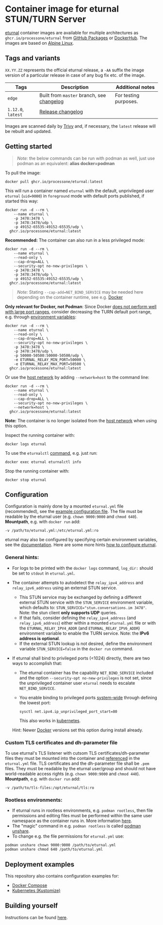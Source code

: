 # Container image for eturnal STUN/TURN Server

[eturnal](https://eturnal.net/) container images are available for multiple
architectures as `ghcr.io/processone/eturnal` from [GitHub Packages](https://github.com/processone/eturnal/pkgs/container/eturnal)
or [DockerHub](https://hub.docker.com/r/eturnal/eturnal). The images are based
on [Alpine Linux](https://alpinelinux.org).

## Tags and variants

`XX.YY.ZZ` represents the official eturnal release, a `-AA` suffix the image
version of a particular release in case of any bug fix etc. of the image.

| Tags  | Description  | Additional notes  |
| ------------ | ------------ | ------------ |
| `edge`  | Built from `master` branch, see [changelog](https://github.com/processone/eturnal/blob/master/CHANGELOG.md)  | For testing purposes. |
| `1.12.0`, `latest`  | [Release changelog](https://github.com/processone/eturnal/releases/tag/1.12.0)  |   |

Images are scanned daily by [Trivy](https://www.aquasec.com/products/trivy) and,
if necessary, the `latest` release will be rebuilt and updated.

## Getting started

> _Note:_ the below commands can be run with podman as well, just use podman as
> an equivalent: **alias docker=podman**

To pull the image:

```shell
docker pull ghcr.io/processone/eturnal:latest
```

This will run a container named `eturnal` with the default, unprivileged user
`eturnal` (`uid=9000`) in `foreground` mode with default ports published, if
started this way:

```shell
docker run -d --rm \
    --name eturnal \
    -p 3478:3478 \
    -p 3478:3478/udp \
    -p 49152-65535:49152-65535/udp \
  ghcr.io/processone/eturnal:latest
```

**Recommended:** The container can also run in a less privileged mode:

```shell
docker run -d --rm \
    --name eturnal \
    --read-only \
    --cap-drop=ALL \
    --security-opt no-new-privileges \
    -p 3478:3478 \
    -p 3478:3478/udp \
    -p 49152-65535:49152-65535/udp \
  ghcr.io/processone/eturnal:latest
```

> _Note:_ Stating `--cap-add=NET_BIND_SERVICE` may be needed here depending
> on the container runtime, see e.g. [Docker](https://github.com/moby/moby/pull/41030)

**Only relevant for Docker, not Podman**: Since Docker
[does not perform well with large port ranges](https://github.com/instrumentisto/coturn-docker-image/issues/3),
consider decreasing the TURN default port range, e.g. through [environment variables](https://eturnal.net/doc/#Environment_Variables):

```shell
docker run -d --rm \
    --name eturnal \
    --read-only \
    --cap-drop=ALL \
    --security-opt no-new-privileges \
    -p 3478:3478 \
    -p 3478:3478/udp \
    -p 50000-50500:50000-50500/udp \
    -e ETURNAL_RELAY_MIN_PORT=50000 \
    -e ETURNAL_RELAY_MAX_PORT=50500 \
  ghcr.io/processone/eturnal:latest
```

Or use the [host network](https://docs.docker.com/network/host/) by adding
`--network=host` to the command line:

```shell
docker run -d --rm \
    --name eturnal \
    --read-only \
    --cap-drop=ALL \
    --security-opt no-new-privileges \
    --network=host \
  ghcr.io/processone/eturnal:latest
```

**Note:** The container is no longer isolated from the [host network](https://docs.docker.com/network/host/)
when using this option.

Inspect the running container with:

```shell
docker logs eturnal
```

To use the `eturnalctl` [command](https://eturnal.net/doc/#Operation), e.g. just
run:

```shell
docker exec eturnal eturnalctl info
```

Stop the running container with:

```shell
docker stop eturnal
```

## Configuration

Configuration is mainly done by a mounted `eturnal.yml` file (recommended), see
the [example configuration file](https://github.com/processone/eturnal/blob/master/config/eturnal.yml).
The file must be readable by the eturnal user (e.g. `chown 9000:9000` and
`chmod 640`). **Mountpath**, e.g. with `docker run` add:

```shell
-v /path/to/eturnal.yml:/etc/eturnal.yml:ro
```

eturnal may also be configured by specifying certain environment variables, see
the [documentation](https://eturnal.net/doc/#Environment_Variables). Here are
some more hints [how to configure eturnal](https://eturnal.net/doc/#Global_Configuration).

### General hints:

* For logs to be printed with the `docker logs` command, `log_dir:` should be
set to `stdout` in `eturnal.yml`.
* The container attempts to autodetect the `relay_ipv4_address` and
`relay_ipv6_address` using an external STUN service.
  * This STUN service may be exchanged by defining a different external STUN
  service with the `STUN_SERVICE` environment variable, which defaults to:
  `STUN_SERVICE="stun.conversations.im 3478"`. Note: the stun client
  **only supports UDP** queries.
  * If that fails, consider defining the `relay_ipv4_address` (and
  `relay_ipv6_address`) either within a mounted `eturnal.yml` file or with the
  `ETURNAL_RELAY_IPV4_ADDR` (and `ETURNAL_RELAY_IPV6_ADDR`) environment variable
  to enable the TURN service. Note: the **IPv6 address is optional**.
  * If the external STUN lookup is not desired, define the environment variable
  `STUN_SERVICE=false` in the `docker run` command.
* If eturnal shall bind to privileged ports (<1024) directly, there are two ways
  to accomplish that:
  * The eturnal container has the capability `NET_BIND_SERVICE` included and the
  option `--security-opt no-new-privileges` is not set, since the unprivileged
  container user `eturnal` needs to escalate `NET_BIND_SERVICE`.
  * You enable binding to privileged ports [system-wide](https://github.com/containers/podman/blob/main/rootless.md#shortcomings-of-rootless-podman) through defining the lowest port:

        sysctl net.ipv4.ip_unprivileged_port_start=80

    This also works in [kubernetes](https://kubernetes.io/docs/tasks/administer-cluster/sysctl-cluster/#setting-sysctls-for-a-pod).

  Hint: Newer [Docker](https://github.com/moby/moby/pull/41030) versions set
  this option during install already.

### Custom TLS certificates and dh-parameter file

To use eturnal's TLS listener with cutsom TLS certificates/dh-parameter files
they must be mounted into the container and [referenced](https://eturnal.net/doc/#tls_crt_file)
in the `eturnal.yml` file. TLS certificates and the dh-parameter file shall be
`.pem` files. They must be readable by the eturnal user/group and should not
have world-readable access rights (e.g. `chown 9000:9000` and `chmod 440`).
**Mountpath**, e.g. with `docker run` add:

```shell
-v /path/to/tls-files:/opt/eturnal/tls:ro
```

### Rootless environments:

* If eturnal runs in rootless environments, e.g. `podman rootless`, then file
  permissions and editing files must be performed within the same user namespace
  as the container runs in. More information [here](https://www.tutorialworks.com/podman-rootless-volumes/).
* The "magic" command in e.g. `podman rootless` is called [podman unshare](https://docs.podman.io/en/latest/markdown/podman-unshare.1.html).
* To change e.g. the file permissions for `eturnal.yml` use:

```shell
podman unshare chown 9000:9000 /path/to/eturnal.yml
podman unshare chmod 640 /path/to/eturnal.yml
```

## Deployment examples

This repository also contains configuration examples for:

* [Docker Compose](https://github.com/processone/eturnal/tree/master/examples/docker-compose)
* [Kubernetes (Kustomize)](https://github.com/processone/eturnal/tree/master/examples/kubernetes-kustomize)

## Building yourself

Instructions can be found [here](https://eturnal.net/doc/container-build.html).
